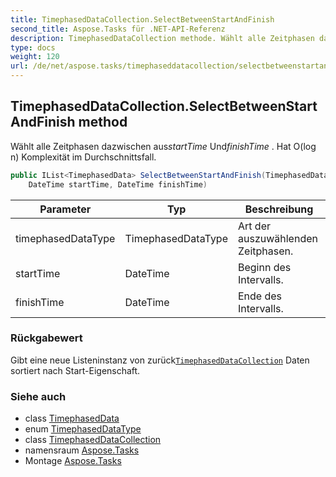 ```yaml
---
title: TimephasedDataCollection.SelectBetweenStartAndFinish
second_title: Aspose.Tasks für .NET-API-Referenz
description: TimephasedDataCollection methode. Wählt alle Zeitphasen dazwischen ausstartTime UndfinishTime . Hat Olog n Komplexität im Durchschnittsfall.
type: docs
weight: 120
url: /de/net/aspose.tasks/timephaseddatacollection/selectbetweenstartandfinish/
---
```

## TimephasedDataCollection.SelectBetweenStartAndFinish method

Wählt alle Zeitphasen dazwischen aus*startTime* Und*finishTime* . Hat O(log n) Komplexität im Durchschnittsfall.

```csharp
public IList<TimephasedData> SelectBetweenStartAndFinish(TimephasedDataType timephasedDataType, 
    DateTime startTime, DateTime finishTime)
```

| Parameter | Typ | Beschreibung |
| --- | --- | --- |
| timephasedDataType | TimephasedDataType | Art der auszuwählenden Zeitphasen. |
| startTime | DateTime | Beginn des Intervalls. |
| finishTime | DateTime | Ende des Intervalls. |

### Rückgabewert

Gibt eine neue Listeninstanz von zurück[`TimephasedDataCollection`](../) Daten sortiert nach Start-Eigenschaft.

### Siehe auch

* class [TimephasedData](../../timephaseddata/)
* enum [TimephasedDataType](../../timephaseddatatype/)
* class [TimephasedDataCollection](../)
* namensraum [Aspose.Tasks](../../timephaseddatacollection/)
* Montage [Aspose.Tasks](../../../)


